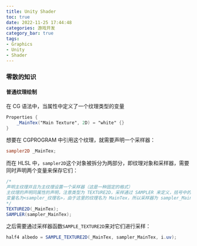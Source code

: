 ```yaml
---
title: Unity Shader
toc: true
date: 2022-11-25 17:44:48
categories: 游戏开发
category_bar: true
tags:
- Graphics
- Unity
- Shader
---
```


### 零散的知识

#### 普通纹理绘制
在 CG 语法中，当属性中定义了一个纹理类型的变量
```glsl
Properties {
    _MainTex("Main Texture", 2D) = "white" {}
}
```
想要在 CGPROGRAM 中引用这个纹理，就需要声明一个采样器：

```glsl
sampler2D _MainTex;
```

而在 HLSL 中，`sampler2D`这个对象被拆分为两部分，即纹理对象和采样器，需要同时声明两个变量来保存它们：

```glsl
/*
声明主纹理并且为主纹理设置一个采样器（这是一种固定的格式）
主纹理的声明同属性的声明，注意类型为 TEXTURE2D，采样通过 SAMPLER 来定义，括号中的名字为采样器的变量名，
变量名为<sampler_纹理名>，由于这里的纹理名为 MainTex，所以采样器为 sampler_MainTex
*/
TEXTURE2D(_MainTex);
SAMPLER(sampler_MainTex);
```

之后需要通过采样器函数`SAMPLE_TEXTURE2D`来对它们进行采样：

```glsl
half4 albedo = SAMPLE_TEXTURE2D(_MainTex, sampler_MainTex, i.uv);
```
